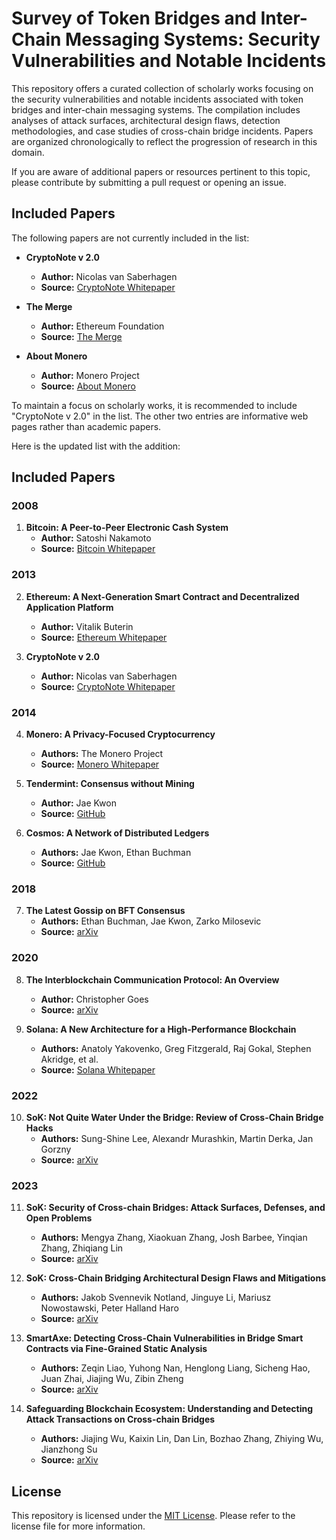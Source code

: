 # Survey of Token Bridges and Inter-Chain Messaging Systems: Security Vulnerabilities and Notable Incidents

This repository offers a curated collection of scholarly works focusing on the security vulnerabilities and notable incidents associated with token bridges and inter-chain messaging systems. The compilation includes analyses of attack surfaces, architectural design flaws, detection methodologies, and case studies of cross-chain bridge incidents. Papers are organized chronologically to reflect the progression of research in this domain.

If you are aware of additional papers or resources pertinent to this topic, please contribute by submitting a pull request or opening an issue.

## Included Papers

The following papers are not currently included in the list:

- **CryptoNote v 2.0**
  - **Author:** Nicolas van Saberhagen
  - **Source:** [CryptoNote Whitepaper](https://cryptonote.org/whitepaper.pdf)

- **The Merge**
  - **Author:** Ethereum Foundation
  - **Source:** [The Merge](https://ethereum.org/en/roadmap/merge/)

- **About Monero**
  - **Author:** Monero Project
  - **Source:** [About Monero](https://web.getmonero.org/resources/about/)

To maintain a focus on scholarly works, it is recommended to include "CryptoNote v 2.0" in the list. The other two entries are informative web pages rather than academic papers.

Here is the updated list with the addition:

## Included Papers

### 2008

1. **Bitcoin: A Peer-to-Peer Electronic Cash System**
   - **Author:** Satoshi Nakamoto
   - **Source:** [Bitcoin Whitepaper](https://bitcoin.org/bitcoin.pdf)

### 2013

2. **Ethereum: A Next-Generation Smart Contract and Decentralized Application Platform**
   - **Author:** Vitalik Buterin
   - **Source:** [Ethereum Whitepaper](https://ethereum.org/whitepaper/)

3. **CryptoNote v 2.0**
   - **Author:** Nicolas van Saberhagen
   - **Source:** [CryptoNote Whitepaper](https://cryptonote.org/whitepaper.pdf)

### 2014

4. **Monero: A Privacy-Focused Cryptocurrency**
   - **Authors:** The Monero Project
   - **Source:** [Monero Whitepaper](https://getmonero.org/resources/research-lab/MoneroResearchLabWhitepaper.pdf)

5. **Tendermint: Consensus without Mining**
   - **Author:** Jae Kwon
   - **Source:** [GitHub](https://github.com/tendermint/tendermint/blob/master/docs/tendermint.pdf)

6. **Cosmos: A Network of Distributed Ledgers**
   - **Authors:** Jae Kwon, Ethan Buchman
   - **Source:** [GitHub](https://github.com/cosmos/cosmos/blob/master/WHITEPAPER.md)

### 2018

7. **The Latest Gossip on BFT Consensus**
   - **Authors:** Ethan Buchman, Jae Kwon, Zarko Milosevic
   - **Source:** [arXiv](https://arxiv.org/abs/1807.04938)

### 2020

8. **The Interblockchain Communication Protocol: An Overview**
   - **Author:** Christopher Goes
   - **Source:** [arXiv](https://arxiv.org/abs/2006.15918)

9. **Solana: A New Architecture for a High-Performance Blockchain**
   - **Authors:** Anatoly Yakovenko, Greg Fitzgerald, Raj Gokal, Stephen Akridge, et al.
   - **Source:** [Solana Whitepaper](https://solana.com/whitepaper)

### 2022

10. **SoK: Not Quite Water Under the Bridge: Review of Cross-Chain Bridge Hacks**
    - **Authors:** Sung-Shine Lee, Alexandr Murashkin, Martin Derka, Jan Gorzny
    - **Source:** [arXiv](https://arxiv.org/abs/2210.16209)

### 2023

11. **SoK: Security of Cross-chain Bridges: Attack Surfaces, Defenses, and Open Problems**
    - **Authors:** Mengya Zhang, Xiaokuan Zhang, Josh Barbee, Yinqian Zhang, Zhiqiang Lin
    - **Source:** [arXiv](https://arxiv.org/abs/2312.12573)

12. **SoK: Cross-Chain Bridging Architectural Design Flaws and Mitigations**
    - **Authors:** Jakob Svennevik Notland, Jinguye Li, Mariusz Nowostawski, Peter Halland Haro
    - **Source:** [arXiv](https://arxiv.org/abs/2403.00405)

13. **SmartAxe: Detecting Cross-Chain Vulnerabilities in Bridge Smart Contracts via Fine-Grained Static Analysis**
    - **Authors:** Zeqin Liao, Yuhong Nan, Henglong Liang, Sicheng Hao, Juan Zhai, Jiajing Wu, Zibin Zheng
    - **Source:** [arXiv](https://arxiv.org/abs/2406.15999)

14. **Safeguarding Blockchain Ecosystem: Understanding and Detecting Attack Transactions on Cross-chain Bridges**
    - **Authors:** Jiajing Wu, Kaixin Lin, Dan Lin, Bozhao Zhang, Zhiying Wu, Jianzhong Su
    - **Source:** [arXiv](https://arxiv.org/abs/2410.14493) 

## License

This repository is licensed under the [MIT License](LICENSE). Please refer to the license file for more information.
